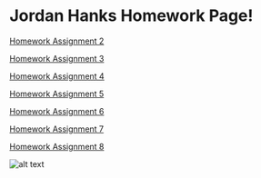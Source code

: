 # Jordan Hanks Homework Page!

[Homework Assignment 2](https://jhanks89.github.io/Homework-Assignment-2/)


[Homework Assignment 3]()

[Homework Assignment 4]()

[Homework Assignment 5]()

[Homework Assignment 6]()

[Homework Assignment 7]()

[Homework Assignment 8]()

![alt text](https://www.looper.com/img/gallery/the-offices-michael-scott-was-almost-a-murderer/intro-1591207215.jpg)























